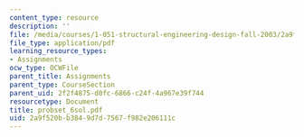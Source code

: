 ```yaml
---
content_type: resource
description: ''
file: /media/courses/1-051-structural-engineering-design-fall-2003/2a9f520bb3849d7d7567f982e206111c_probset_6sol.pdf
file_type: application/pdf
learning_resource_types:
- Assignments
ocw_type: OCWFile
parent_title: Assignments
parent_type: CourseSection
parent_uid: 2f2f4875-d0fc-6866-c24f-4a967e39f744
resourcetype: Document
title: probset_6sol.pdf
uid: 2a9f520b-b384-9d7d-7567-f982e206111c
---
```

